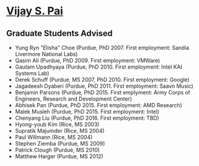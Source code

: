 # [Vijay S. Pai](README.md)
## Graduate Students Advised

* Yung Ryn "Elisha" Choe (Purdue, PhD 2007. First employment: Sandia Livermore National Labs)
* Qasim Ali (Purdue, PhD 2009. First employment: VMWare)
* Gautam Upadhyaya (Purdue, PhD 2010. First employment: Intel KAI Systems Lab)
* Derek Schuff (Purdue, MS 2007, PhD 2010. First employment: Google)
* Jagadeesh Dyaberi (Purdue, PhD 2011. First employment: Saavn Music)
* Benjamin Parsons (Purdue, PhD 2015. First emplyment: Army Corps of Engineers, Research and Development Center)
* Abhisek Pan (Purdue, PhD 2015. First employment: AMD Research)
* Malek Musleh (Purdue, PhD 2015. First employment: Intel)
* Chenyang Liu (Purdue, PhD 2016. First employment: TBD)
* Hyong-youb Kim (Rice, MS 2003)
* Supratik Majumder (Rice, MS 2004)
* Paul Willmann (Rice, MS 2004)
* Stephen Ziemba (Purdue, MS 2009)
* Patrick Clough (Purdue, MS 2010)
* Matthew Harger (Purdue, MS 2012)

